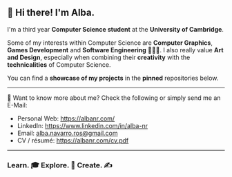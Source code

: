 ## 👋 Hi there! I'm Alba.
I'm a third year **Computer Science student** at the **University of Cambridge**.

Some of my interests within Computer Science are **Computer Graphics**, **Games Development** and **Software Engineering** 👩🏻‍💻. I also really value **Art and Design**, especially when combining their **creativity** with the **technicalities** of Computer Science.

You can find a **showcase of my projects** in the **pinned** repositories below.

---
💬 Want to know more about me? Check the following or simply send me an E-Mail:
- Personal Web: https://albanr.com/
- LinkedIn: https://www.linkedin.com/in/alba-nr
- Email: alba.navarro.ros@gmail.com
- CV / résumé: https://albanr.com/cv.pdf

---
### Learn. 🎓 Explore. 🚀 Create. ✍️
